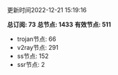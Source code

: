 更新时间2022-12-21 15:19:16

**总订阅: 73**
**总节点: 1433**
**有效节点: 511**
- trojan节点: 66
- v2ray节点: 291
- ss节点: 152
- ssr节点: 2
